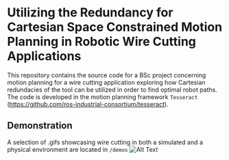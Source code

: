 # Utilizing the Redundancy for Cartesian Space Constrained Motion Planning in Robotic Wire Cutting Applications 
This repository contains the source code for a BSc project concerning motion planning for a wire cutting application exploring how Cartesian redundacies of the tool can be utilized in order to find optimal robot paths.
The code is developed in the motion planning framework `Tesseract` (https://github.com/ros-industrial-consortium/tesseract).

## Demonstration
A selection of .gifs showcasing wire cutting in both a simulated and a physical environment are located in `/demos`
![Alt Text](https://media.giphy.com/media/vFKqnCdLPNOKc/giphy.gif)
